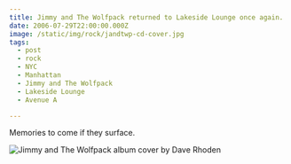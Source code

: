 ```yaml
---
title: Jimmy and The Wolfpack returned to Lakeside Lounge once again.
date: 2006-07-29T22:00:00.000Z
image: /static/img/rock/jandtwp-cd-cover.jpg
tags:
  - post
  - rock
  - NYC
  - Manhattan
  - Jimmy and The Wolfpack
  - Lakeside Lounge
  - Avenue A

---
```


Memories to come if they surface.

![Jimmy and The Wolfpack album cover by Dave Rhoden](/static/img/rock/jandtwp-cd-cover.jpg)